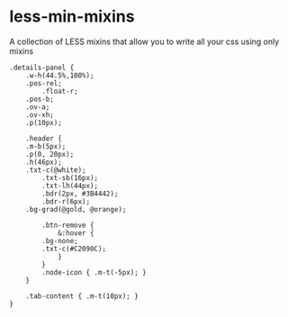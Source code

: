 # less-min-mixins
A collection of LESS mixins that allow you to write all your css using only mixins

```less
.details-panel {
    .w-h(44.5%,100%);
	.pos-rel;
    	.float-r;
	.pos-b;
	.ov-a;
	.ov-xh;
	.p(10px);

    .header {
	.m-b(5px);
	.p(0, 20px);
	.h(46px);
	.txt-c(@white);
        .txt-sb(16px);
        .txt-lh(44px);
        .bdr(2px, #3B4442);
        .bdr-r(6px);
	.bg-grad(@gold, @orange);

        .btn-remove {
            &:hover {
		.bg-none;
		.txt-c(#C2090C);
            }
        }
        .node-icon { .m-t(-5px); }
    }

    .tab-content { .m-t(10px); }
}
```
